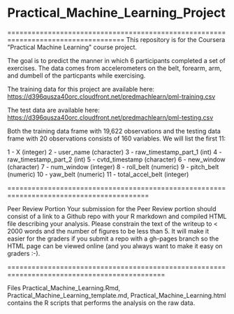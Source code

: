 # Practical_Machine_Learning_Project
===================================================================================
This repository is for the Coursera "Practical Machine Learning" course project.

The goal is to predict the manner in which 6 participants completed a set of exercises.
The data comes from accelerometers on the belt, forearm, arm, and dumbell of the particpants while exercising.

The training data for this project are available here:
https://d396qusza40orc.cloudfront.net/predmachlearn/pml-training.csv

The test data are available here:
https://d396qusza40orc.cloudfront.net/predmachlearn/pml-testing.csv

Both the training data frame with 19,622 observations and the testing data frame with 20 observations consists of 160 variables.
We will list the first 11:

1 - X (integer)
2 - user_name (character)
3 - raw_timestamp_part_1 (int)
4 - raw_timestamp_part_2 (int)
5 - cvtd_timestamp (character)
6 - new_window (character)
7 - num_window (integer)
8 - roll_belt (numeric)
9 - pitch_belt (numeric)
10 - yaw_belt (numeric)
11 - total_accel_belt (integer)

=========================================================================================

Peer Review Portion
Your submission for the Peer Review portion should consist of a link to a Github repo with your R markdown and compiled HTML file describing your analysis. Please constrain the text of the writeup to < 2000 words and the number of figures to be less than 5. It will make it easier for the graders if you submit a repo with a gh-pages branch so the HTML page can be viewed online (and you always want to make it easy on graders :-).

=============================================================================================

Files
Practical_Machine_Learning.Rmd, Practical_Machine_Learning_template.md, Practical_Machine_Learning.html contains the R scripts that performs the analysis on the raw data.
